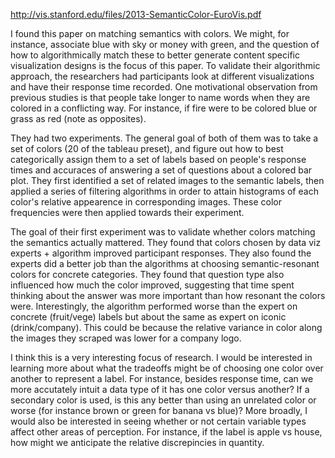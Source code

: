 http://vis.stanford.edu/files/2013-SemanticColor-EuroVis.pdf

I found this paper on matching semantics with colors. We might, for instance, associate blue with sky or money with green, and the question of how to algorithmically match these to better generate content specific visualization designs is the focus of this paper. To validate their algorithmic approach, the researchers had participants look at different visualizations and have their response time recorded. One motivational observation from previous studies is that people take longer to name words when they are colored in a conflicting way. For instance, if fire were to be colored blue or grass as red (note as opposites).

They had two experiments. The general goal of both of them was to take a set of colors (20 of the tableau preset), and figure out how to best categorically assign them to a set of labels based on people's response times and accuraces of answering a set of questions about a colored bar plot. They first identified a set of related images to the semantic labels, then applied a series of filtering algorithms in order to attain histograms of each color's relative appearence in corresponding images. These color frequencies were then applied towards their experiment.

The goal of their first experiment was to validate whether colors matching the semantics actually mattered. They found that colors chosen by data viz experts + algorithm improved participant responses. They also found the experts did a better job than the algorithms at choosing semantic-resonant colors for concrete categories. They found that question type also influenced how much the color improved, suggesting that time spent thinking about the answer was more important than how resonant the colors were. Interestingly, the algorithm performed worse than the expert on concrete (fruit/vege) labels but about the same as expert on iconic (drink/company). This could be because the relative variance in color along the images they scraped was lower for a company logo.

I think this is a very interesting focus of research. I would be interested in learning more about what the tradeoffs might be of choosing one color over another to represent a label. For instance, besides response time, can we more accutately intuit a data type of it has one color versus another? If a secondary color is used, is this any better than using an unrelated color or worse (for instance brown or green for banana vs blue)? More broadly, I would also be interested in seeing whether or not certain variable types affect other areas of perception. For instance, if the label is apple vs house, how might we anticipate the relative discrepincies in quantity.